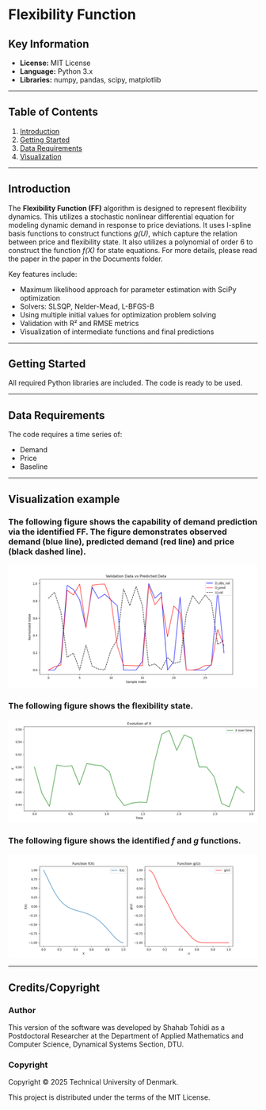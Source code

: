 # Flexibility Function

## Key Information
- **License:** MIT License  
- **Language:** Python 3.x  
- **Libraries:** numpy, pandas, scipy, matplotlib  

---

## Table of Contents
1. [Introduction](#introduction)  
2. [Getting Started](#getting-started)  
3. [Data Requirements](#data-requirements)  
4. [Visualization](#visualization)  


---

## Introduction
The **Flexibility Function (FF)** algorithm is designed to represent flexibility dynamics. This utilizes a stochastic nonlinear differential equation for modeling dynamic demand in response to price deviations.
It uses I-spline basis functions to construct functions *g(U)*, which capture the relation between price and flexibility state. It also utilizes a polynomial of order 6 to construct the function *f(X)* for state equations. For more details, please read the paper in the paper in the Documents folder.

Key features include:  
- Maximum likelihood approach for parameter estimation with SciPy optimization
- Solvers: SLSQP, Nelder-Mead, L-BFGS-B
- Using multiple initial values for optimization problem solving   
- Validation with R² and RMSE metrics  
- Visualization of intermediate functions and final predictions  

---

## Getting Started

All required Python libraries are included. The code is ready to be used. 

---

## Data Requirements

The code requires a time series of:
- Demand
- Price
- Baseline

---

## Visualization example
### The following figure shows the capability of demand prediction via the identified FF. The figure demonstrates observed demand (blue line), predicted demand (red line) and price (black dashed line).
![Function f(X)](Figures/Figure_1.png)

### The following figure shows the flexibility state.
![Function f(X)](Figures/Figure_2.png)

### The following figure shows the identified *f* and *g* functions.
![Function f(X)](Figures/Figure_3.png)

---

## Credits/Copyright

### Author
This version of the software was developed by Shahab Tohidi as a Postdoctoral Researcher at the Department of Applied Mathematics and Computer Science, Dynamical Systems Section, DTU.

### Copyright
Copyright © 2025 Technical University of Denmark.

This project is distributed under the terms of the MIT License.

